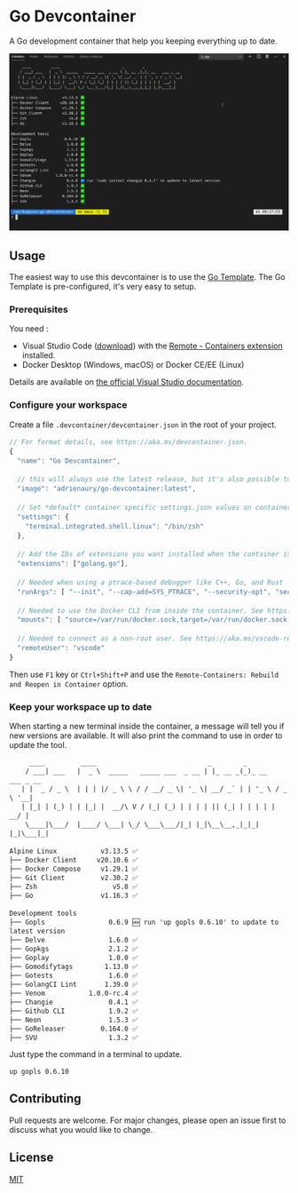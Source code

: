 # Go Devcontainer

A Go development container that help you keeping everything up to date.

![Demo](demo.gif)

## Usage

The easiest way to use this devcontainer is to use the [Go Template](https://github.com/adrienaury/go-template). The Go Template is pre-configured, it's very easy to setup.

### Prerequisites

You need :

- Visual Studio Code ([download](https://code.visualstudio.com/)) with the [Remote - Containers extension](https://marketplace.visualstudio.com/items?itemName=ms-vscode-remote.remote-containers) installed.
- Docker Desktop (Windows, macOS) or Docker CE/EE (Linux)

Details are available on [the official Visual Studio documentation](https://code.visualstudio.com/docs/remote/containers#_getting-started).

### Configure your workspace

Create a file `.devcontainer/devcontainer.json` in the root of your project.

```javascript
// For format details, see https://aka.ms/devcontainer.json.
{
  "name": "Go Devcontainer",

  // this will always use the latest release, but it's also possible to stick to a specific release
  "image": "adrienaury/go-devcontainer:latest",

  // Set *default* container specific settings.json values on container create.
  "settings": {
    "terminal.integrated.shell.linux": "/bin/zsh"
  },

  // Add the IDs of extensions you want installed when the container is created.
  "extensions": ["golang.go"],

  // Needed when using a ptrace-based debugger like C++, Go, and Rust
  "runArgs": [ "--init", "--cap-add=SYS_PTRACE", "--security-opt", "seccomp=unconfined" ],

  // Needed to use the Docker CLI from inside the container. See https://aka.ms/vscode-remote/samples/docker-from-docker.
  "mounts": [ "source=/var/run/docker.sock,target=/var/run/docker.sock,type=bind" ],

  // Needed to connect as a non-root user. See https://aka.ms/vscode-remote/containers/non-root.
  "remoteUser": "vscode"
}
```

Then use `F1` key or `Ctrl+Shift+P` and use the `Remote-Containers: Rebuild and Reopen in Container` option.

### Keep your workspace up to date

When starting a new terminal inside the container, a message will tell you if new versions are available. It will also print the command to use in order to update the tool.

```text
     ____         ____                            _        _
    / ___| ___   |  _ \  _____   _____ ___  _ __ | |_ __ _(_)_ __   ___ _ __
   | |  _ / _ \  | | | |/ _ \ \ / / __/ _ \| '_ \| __/ _` | | '_ \ / _ \ '__|
   | |_| | (_) | | |_| |  __/\ V / (_| (_) | | | | || (_| | | | | |  __/ |
    \____|\___/  |____/ \___| \_/ \___\___/|_| |_|\__\__,_|_|_| |_|\___|_|

Alpine Linux           v3.13.5 ✅
├── Docker Client     v20.10.6 ✅
├── Docker Compose     v1.29.1 ✅
├── Git Client         v2.30.2 ✅
├── Zsh                   v5.8 ✅
├── Go                 v1.16.3 ✅

Development tools
├── Gopls                0.6.9 🆕 run 'up gopls 0.6.10' to update to latest version
├── Delve                1.6.0 ✅
├── Gopkgs               2.1.2 ✅
├── Goplay               1.0.0 ✅
├── Gomodifytags        1.13.0 ✅
├── Gotests              1.6.0 ✅
├── GolangCI Lint       1.39.0 ✅
├── Venom           1.0.0-rc.4 ✅
├── Changie              0.4.1 ✅
├── Github CLI           1.9.2 ✅
├── Neon                 1.5.3 ✅
├── GoReleaser         0.164.0 ✅
├── SVU                  1.3.2 ✅
```

Just type the command in a terminal to update.

```console
up gopls 0.6.10
```

## Contributing

Pull requests are welcome. For major changes, please open an issue first to discuss what you would like to change.

## License

[MIT](https://choosealicense.com/licenses/mit/)
